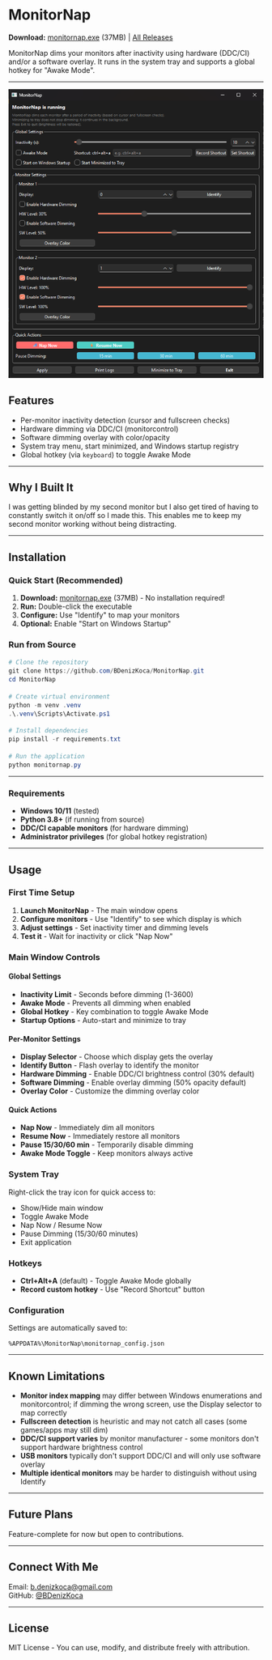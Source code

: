 # MonitorNap

**Download:** [monitornap.exe](https://github.com/BDenizKoca/MonitorNap/dist/monitornap.exe) (37MB) | [All Releases](https://github.com/BDenizKoca/MonitorNap/releases)

MonitorNap dims your monitors after inactivity using hardware (DDC/CI) and/or a software overlay. It runs in the system tray and supports a global hotkey for "Awake Mode".

---

![MonitorNap Screenshot](docs/demo.png)

## Features
- Per-monitor inactivity detection (cursor and fullscreen checks)
- Hardware dimming via DDC/CI (monitorcontrol)
- Software dimming overlay with color/opacity
- System tray menu, start minimized, and Windows startup registry
- Global hotkey (via `keyboard`) to toggle Awake Mode

---

## Why I Built It
I was getting blinded by my second monitor but I also get tired of having to constantly switch it on/off so I made this. This enables me to keep my second monitor working without being distracting.

---

## Installation

### **Quick Start (Recommended)**
1. **Download:** [monitornap.exe](https://github.com/BDenizKoca/MonitorNap/dist/monitornap.exe) (37MB) - No installation required!
2. **Run:** Double-click the executable
3. **Configure:** Use "Identify" to map your monitors
4. **Optional:** Enable "Start on Windows Startup"

### **Run from Source**
```powershell
# Clone the repository
git clone https://github.com/BDenizKoca/MonitorNap.git
cd MonitorNap

# Create virtual environment
python -m venv .venv
.\.venv\Scripts\Activate.ps1

# Install dependencies
pip install -r requirements.txt

# Run the application
python monitornap.py
```
---

### Requirements
- **Windows 10/11** (tested)
- **Python 3.8+** (if running from source)
- **DDC/CI capable monitors** (for hardware dimming)
- **Administrator privileges** (for global hotkey registration)

---

## Usage

### First Time Setup
1. **Launch MonitorNap** - The main window opens
2. **Configure monitors** - Use "Identify" to see which display is which
3. **Adjust settings** - Set inactivity timer and dimming levels
4. **Test it** - Wait for inactivity or click "Nap Now"

### Main Window Controls

#### Global Settings
- **Inactivity Limit** - Seconds before dimming (1-3600)
- **Awake Mode** - Prevents all dimming when enabled
- **Global Hotkey** - Key combination to toggle Awake Mode
- **Startup Options** - Auto-start and minimize to tray

#### Per-Monitor Settings  
- **Display Selector** - Choose which display gets the overlay
- **Identify Button** - Flash overlay to identify the monitor
- **Hardware Dimming** - Enable DDC/CI brightness control (30% default)
- **Software Dimming** - Enable overlay dimming (50% opacity default)
- **Overlay Color** - Customize the dimming overlay color

#### Quick Actions
- **Nap Now** - Immediately dim all monitors
- **Resume Now** - Immediately restore all monitors  
- **Pause 15/30/60 min** - Temporarily disable dimming
- **Awake Mode Toggle** - Keep monitors always active

### System Tray
Right-click the tray icon for quick access to:
- Show/Hide main window
- Toggle Awake Mode
- Nap Now / Resume Now
- Pause Dimming (15/30/60 minutes)
- Exit application

### Hotkeys
- **Ctrl+Alt+A** (default) - Toggle Awake Mode globally
- **Record custom hotkey** - Use "Record Shortcut" button

### Configuration
Settings are automatically saved to:
```
%APPDATA%\MonitorNap\monitornap_config.json
```

---

## Known Limitations

- **Monitor index mapping** may differ between Windows enumerations and monitorcontrol; if dimming the wrong screen, use the Display selector to map correctly
- **Fullscreen detection** is heuristic and may not catch all cases (some games/apps may still dim)
- **DDC/CI support varies** by monitor manufacturer - some monitors don't support hardware brightness control
- **USB monitors** typically don't support DDC/CI and will only use software overlay
- **Multiple identical monitors** may be harder to distinguish without using Identify

---

## Future Plans

Feature-complete for now but open to contributions.

---

## Connect With Me  
Email: [b.denizkoca@gmail.com](mailto:b.denizkoca@gmail.com)  
GitHub: [@BDenizKoca](https://github.com/BDenizKoca) 

---

## License

MIT License - You can use, modify, and distribute freely with attribution.
